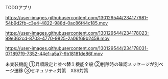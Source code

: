 TODOアプリ




https://user-images.githubusercontent.com/130129544/234177981-54b9d2fb-c3e4-4822-988d-0ac86f44c185.mov



https://user-images.githubusercontent.com/130129544/234178023-99e362cd-8703-4770-9825-2a06f69b2459.mov



https://user-images.githubusercontent.com/130129544/234178031-071897f9-7352-44e1-a5a7-9b18181de86f.mov

未実装機能
①昇順設定と並べ替え機能全般
②削除時の確認メッセージが別ページ遷移
③セキュリティ対策　XSS対策

